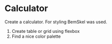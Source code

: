 # Calculator
 
 Create a calculator. 
 For styling BemSkel was used. 

1. Create table or grid using flexbox
2. Find a nice color palette